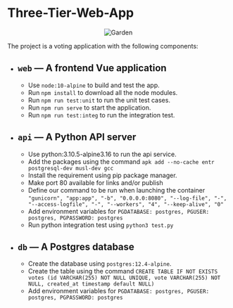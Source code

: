 # Three-Tier-Web-App

<p align="center">
  <picture>
    <source media="(prefers-color-scheme: dark)" srcset="https://github-production-user-asset-6210df.s3.amazonaws.com/658727/272340510-34957be5-7318-4473-8141-2751ca571c4f.png">
    <source media="(prefers-color-scheme: light)" srcset="https://github-production-user-asset-6210df.s3.amazonaws.com/658727/272340472-ad8d7a46-ef85-47ea-9129-d815206ed2f6.png">
    <img alt="Garden" src="https://github-production-user-asset-6210df.s3.amazonaws.com/658727/272340472-ad8d7a46-ef85-47ea-9129-d815206ed2f6.png">
  </picture>
</p>


The project is a voting application with the following components:

- `web` — A frontend Vue application
  --
  - Use `node:10-alpine` to build and test the app.
  - Run `npm install` to download all the node modules.
  - Run `npm run test:unit` to run the unit test cases.
  - Run `npm run serve` to start the application.
  - Run `npm run test:integ` to run the integration test.
- `api` — A Python API server
  --
  - Use python:3.10.5-alpine3.16 to run the api service.
  - Add the packages using the command
    `apk add --no-cache entr postgresql-dev musl-dev gcc`
  - Install the requirement using pip package manager.
  - Make port 80 available for links and/or publish
  - Define our command to be run when launching the container
     `"gunicorn", "app:app", "-b", "0.0.0.0:8080", "--log-file", "-", "--access-logfile", "-", "--workers", "4", "--keep-alive", "0"`
  - Add environment variables for `PGDATABASE: postgres, PGUSER: postgres, PGPASSWORD: postgres`
  -  Run python integration test using `python3 test.py`
- `db` — A Postgres database
  --
  - Create the database using `postgres:12.4-alpine`.
  - Create the table using the command
    `CREATE TABLE IF NOT EXISTS votes (id VARCHAR(255) NOT NULL UNIQUE, vote VARCHAR(255) NOT NULL, created_at timestamp default NULL)`
  - Add environment variables for `PGDATABASE: postgres,
    PGUSER: postgres,
    PGPASSWORD: postgres`
    
